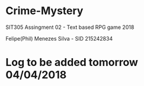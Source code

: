 # Crime-Mystery
SIT305 Assingment 02 - Text based RPG game 2018

Felipe(Phil) Menezes Silva - SID 215242834

# Log to be added tomorrow 04/04/2018
